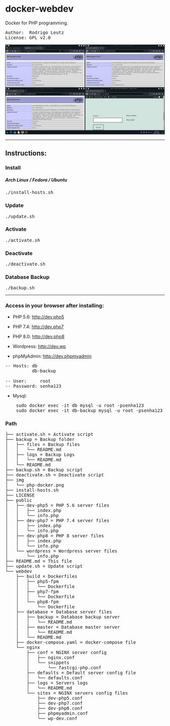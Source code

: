 # docker-webdev
Docker for PHP programming.

<pre>
Author:  Rodrigo Leutz
License: GPL v2.0
</pre>

<center><a href="https://www.youtube.com/watch?v=rDWlNzBljS0" target="_blank"><img src="img/php-docker.png"></a></center>


-------------------------------------------

<h2>Instructions:</h2>

<h3>Install</h3>
<h5>Arch Linux / Fedora / Ubuntu</h5>
<pre>
./install-hosts.sh
</pre>
<h3>Update</h3>
<pre>
./update.sh
</pre>
<h3>Activate</h3>
<pre>
./activate.sh
</pre>
<h3>Deactivate</h3>
<pre>
./deactivate.sh
</pre>
<h3>Database Backup</h3>
<pre>
./backup.sh
</pre>

-------------------------------------------


<h3>Access in your browser after installing:</h3>

- PHP 5.6: http://dev.php5

- PHP 7.4: http://dev.php7

- PHP 8.0: http://dev.php8

- Wordpress: http://dev.wp

- phpMyAdmin: http://dev.phpmyadmin
<pre>
-- Hosts: db
          db-backup

-- User:     root
-- Password: senha123
</pre>

- Mysql: 
<pre>
	sudo docker exec -it db mysql -u root -psenha123
	sudo docker exec -it db-backup mysql -u root -psenha123
</pre>

<h3>Path</h3>
<pre>
├── activate.sh = Activate script
├── backup = Backup folder
│   ├── files = Backup files
│   │   └── README.md
│   ├── logs = Backup Logs
│   │   └── README.md
│   └── README.md
├── backup.sh = Backup script
├── deactivate.sh = Deactivate script
├── img
│   └── php-docker.png
├── install-hosts.sh
├── LICENSE
├── public
│   ├── dev-php5 = PHP 5.6 server files
│   │   ├── index.php
│   │   └── info.php
│   ├── dev-php7 = PHP 7.4 server files
│   │   ├── index.php
│   │   └── info.php
│   ├── dev-php8 = PHP 8 server files
│   │   ├── index.php
│   │   └── info.php
│   └── wordpress = Wordpress server files
│       └── info.php
├── README.md = This file
├── update.sh = Update script
└── webdev
    ├── build = Dockerfiles
    │   ├── php5-fpm
    │   │   └── Dockerfile
    │   ├── php7-fpm
    │   │   └── Dockerfile
    │   └── php8-fpm
    │       └── Dockerfile
    ├── database = Database server files
    │   ├── backup = Database backup server
    │   │   └── README.md
    │   ├── master = Database master server
    │   │   └── README.md
    │   └── README.md
    ├── docker-compose.yaml = docker-compose file
    └── nginx
        ├── conf = NGINX server config
        │   ├── nginx.conf
        │   └── snippets
        │       └── fastcgi-php.conf
        ├── defaults = Default server config file
        │   └── defaults.conf
        ├── logs = Servers logs
        │   └── README.md
        └── sites = NGINX servers config files
            ├── dev-php5.conf
            ├── dev-php7.conf
            ├── dev-php8.conf
            ├── phpmyadmin.conf
            └── wp-dev.conf
</pre>
